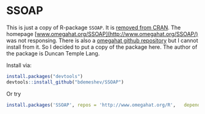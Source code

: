 # SSOAP

This is just a copy of R-package `SSOAP`. It is [removed from CRAN](https://cran.rstudio.com/web/packages/SSOAP/). The homepage [www.omegahat.org/SSOAP](http://www.omegahat.org/SSOAP/) was not responsing. There is also a [omegahat github repository](https://github.com/omegahat/SSOAP) but I cannot install from it. So I decided to put a copy of the package here. The author of the package is Duncan Temple Lang.

Install via:
```r
install.packages("devtools")
devtools::install_github("bdemeshev/SSOAP")
```

Or try
```r
install.packages('SSOAP', repos = 'http://www.omegahat.org/R',   dependencies = TRUE, type = 'source')
```


